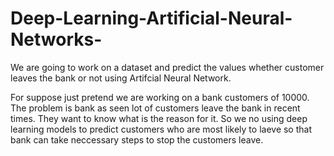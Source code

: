 # Deep-Learning-Artificial-Neural-Networks-
We are going to work on a dataset and predict the values whether customer leaves the bank or not using Artifcial Neural Network.
<p> For suppose just pretend we are working on a bank customers of 10000. The problem is bank as seen lot of customers leave the bank in recent times. They want 
to know what is the reason for it. So we no using deep learning models to predict customers who are most likely to laeve so that bank can take neccessary steps to stop the customers leave.</p>
